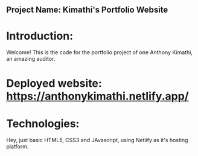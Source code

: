 ## Project Name: Kimathi's Portfolio Website
# Introduction:

Welcome! This is the code for the portfolio project of one Anthony Kimathi, an amazing auditor.

# Deployed website: https://anthonykimathi.netlify.app/

# Technologies:

Hey, just basic HTML5, CSS3 and JAvascript, using Netlify as it's hosting platform.
